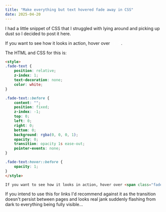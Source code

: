 ```yaml
---
title: "Make everything but text hovered fade away in CSS"
date: 2025-04-20
---
```


<style>
.fade-text {
    position: relative;
    z-index: 1;
    text-decoration: none;
    color: white;
}

.fade-text::before {
    content: "";
    position: fixed;
    z-index: -1;
    top: 0;
    left: 0;
    right: 0;
    bottom: 0;
    background: rgba(0, 0, 0, 1);
    opacity: 0;
    transition: opacity 1s ease-out;
    pointer-events: none;
}

.fade-text:hover::before {
    opacity: 1;
}
</style>

I had a little snippet of CSS that I struggled with lying around and picking up dust so I decided to post it here.

If you want to see how it looks in action, hover over <span class="fade-text">THIS</span>.

The HTML and CSS for this is:

```html
<style>
.fade-text {
    position: relative;
    z-index: 1;
    text-decoration: none;
    color: white;
}

.fade-text::before {
    content: "";
    position: fixed;
    z-index: -1;
    top: 0;
    left: 0;
    right: 0;
    bottom: 0;
    background: rgba(0, 0, 0, 1);
    opacity: 0;
    transition: opacity 1s ease-out;
    pointer-events: none;
}

.fade-text:hover::before {
    opacity: 1;
}
</style>

If you want to see how it looks in action, hover over <span class="fade-text">THIS</span>.
```

If you intend to use this for links I'd recommend against it as the transition doesn't persist between pages and looks real jank suddenly flashing from dark to everything being fully visible...